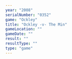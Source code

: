 ```yaml
---
year: "2008"
serialNumber: "0352" 
game: "Ockley"
title: "Ockley -v- The Min"
gameLocation: ""
gameDate: ""
result: ""
resultType: ""
type: "game"
---
```

